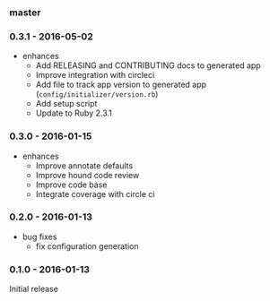 ### master

### 0.3.1 - 2016-05-02

* enhances
    * Add RELEASING and CONTRIBUTING docs to generated app
    * Improve integration with circleci
    * Add file to track app version to generated app (`config/initializer/version.rb`)
    * Add setup script
    * Update to Ruby 2.3.1

### 0.3.0 - 2016-01-15

* enhances
    * Improve annotate defaults
    * Improve hound code review
    * Improve code base
    * Integrate coverage with circle ci

### 0.2.0 - 2016-01-13

* bug fixes
    * fix configuration generation
        
### 0.1.0 - 2016-01-13

Initial release
